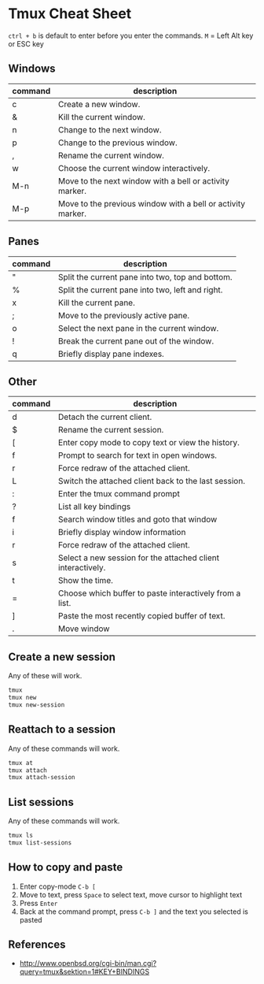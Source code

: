 Tmux Cheat Sheet
================

`ctrl + b` is default to enter before you enter the commands. `M` = Left Alt key
or ESC key

## Windows

| command | description |
|---------|-------------|
| c       | Create a new window.
| &       | Kill the current window.
| n       | Change to the next window.
| p       | Change to the previous window.
| ,       | Rename the current window.
| w       | Choose the current window interactively.
| M-n     | Move to the next window with a bell or activity marker.
| M-p     | Move to the previous window with a bell or activity marker.

## Panes

| command | description |
|---------|------------ |
| "       | Split the current pane into two, top and bottom.
| %       | Split the current pane into two, left and right.
| x       | Kill the current pane.
| ;       | Move to the previously active pane.
| o       | Select the next pane in the current window.
| !       | Break the current pane out of the window.
| q       | Briefly display pane indexes.

## Other

| command | description |
|---------|-------------|
| d       | Detach the current client.
| $       | Rename the current session.
| [       | Enter copy mode to copy text or view the history.
| f       | Prompt to search for text in open windows.
| r       | Force redraw of the attached client.
| L       | Switch the attached client back to the last session.
| :       | Enter the tmux command prompt
| ?       | List all key bindings
| f       | Search window titles and goto that window
| i       | Briefly display window information
| r       | Force redraw of the attached client.
| s       | Select a new session for the attached client interactively.
| t       | Show the time.
| =       | Choose which buffer to paste interactively from a list.
| ]       | Paste the most recently copied buffer of text.
| .       | Move window

## Create a new session

Any of these will work.

```bash
tmux
tmux new
tmux new-session
```

## Reattach to a session

Any of these commands will work.

```bash
tmux at
tmux attach
tmux attach-session
```

## List sessions

Any of these commands will work.

```bash
tmux ls
tmux list-sessions
```
    
## How to copy and paste

1. Enter copy-mode `C-b [`
2. Move to text, press `Space` to select text, move cursor to highlight text
3. Press `Enter`
4. Back at the command prompt, press `C-b ]` and the text you selected is pasted

## References

* http://www.openbsd.org/cgi-bin/man.cgi?query=tmux&sektion=1#KEY+BINDINGS

